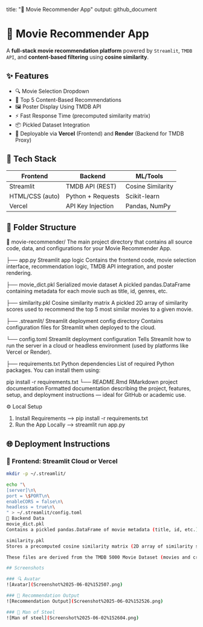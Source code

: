 
title: "🎥 Movie Recommender App"
output: github_document

# 🎥 Movie Recommender App

A **full-stack movie recommendation platform** powered by `Streamlit`, `TMDB API`, and **content-based filtering** using **cosine similarity**.

## ✨ Features

- 🔍 Movie Selection Dropdown  
- 🎯 Top 5 Content-Based Recommendations  
- 🖼️ Poster Display Using TMDB API  
- ⚡ Fast Response Time (precomputed similarity matrix)  
- 📦 Pickled Dataset Integration  
- 🚀 Deployable via **Vercel** (Frontend) and **Render** (Backend for TMDB Proxy)

## 🧪 Tech Stack

| Frontend        | Backend           | ML/Tools        |
|----------------|-------------------|-----------------|
| Streamlit      | TMDB API (REST)   | Cosine Similarity |
| HTML/CSS (auto)| Python + Requests | Scikit-learn     |
| Vercel         | API Key Injection | Pandas, NumPy    |

## 📂 Folder Structure

📁 movie-recommender/
The main project directory that contains all source code, data, and configurations for your Movie Recommender App.

├── app.py
Streamlit app logic
Contains the frontend code, movie selection interface, recommendation logic, TMDB API integration, and poster rendering.

├── movie_dict.pkl
Serialized movie dataset
A pickled pandas.DataFrame containing metadata for each movie such as title, id, genres, etc.

├── similarity.pkl
Cosine similarity matrix
A pickled 2D array of similarity scores used to recommend the top 5 most similar movies to a given movie.

├── .streamlit/
Streamlit deployment config directory
Contains configuration files for Streamlit when deployed to the cloud.

└── config.toml
Streamlit deployment configuration
Tells Streamlit how to run the server in a cloud or headless environment (used by platforms like Vercel or Render).

├── requirements.txt
Python dependencies
List of required Python packages. You can install them using:

pip install -r requirements.txt
└── README.Rmd
RMarkdown project documentation
Formatted documentation describing the project, features, setup, and deployment instructions — ideal for GitHub or academic use.

⚙️ Local Setup
1. Install Requirements --> pip install -r requirements.txt
2. Run the App Locally --> streamlit run app.py

## 🌐 Deployment Instructions

### 🔹 Frontend: Streamlit Cloud or Vercel

```bash
mkdir -p ~/.streamlit/

echo "\
[server]\n\
port = \$PORT\n\
enableCORS = false\n\
headless = true\n\
" > ~/.streamlit/config.toml
💾 Backend Data
movie_dict.pkl
Contains a pickled pandas.DataFrame of movie metadata (title, id, etc.).

similarity.pkl
Stores a precomputed cosine similarity matrix (2D array of similarity scores between movies).

These files are derived from the TMDB 5000 Movie Dataset (movies and credits) and processed using a Jupyter Notebook pipeline.

## Screenshots

### 🔍 Avatar
![Avatar](Screenshot%2025-06-02%152507.png)

### 🎯 Recommendation Output
![Recommendation Output](Screenshot%2025-06-02%152526.png)

### 🎯 Man of Steel
![Man of steel](Screenshot%2025-06-02%152604.png)
